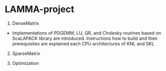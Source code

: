 # LAMMA-project


1. DenseMatrix
 - Implementations of PDGEMM, LU, QR, and Cholesky routines based on ScaLAPACK library are introduced. Instructions how to build and their prerequisites are explained each CPU architectures of KNL and SKL
 


2. SparseMatrix



3. Optimization
